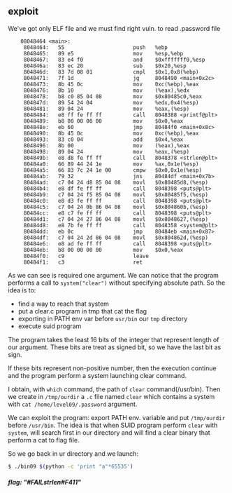 ## exploit


We've got only ELF file and we must find right vuln. to read .password file
```assembly
	08048464 <main>:
	 8048464:	55                   	push   %ebp
	 8048465:	89 e5                	mov    %esp,%ebp
	 8048467:	83 e4 f0             	and    $0xfffffff0,%esp
	 804846a:	83 ec 20             	sub    $0x20,%esp
	 804846d:	83 7d 08 01          	cmpl   $0x1,0x8(%ebp)
	 8048471:	7f 1d                	jg     8048490 <main+0x2c>
	 8048473:	8b 45 0c             	mov    0xc(%ebp),%eax
	 8048476:	8b 10                	mov    (%eax),%edx
	 8048478:	b8 c0 85 04 08       	mov    $0x80485c0,%eax
	 804847d:	89 54 24 04          	mov    %edx,0x4(%esp)
	 8048481:	89 04 24             	mov    %eax,(%esp)
	 8048484:	e8 ff fe ff ff       	call   8048388 <printf@plt>
	 8048489:	b8 00 00 00 00       	mov    $0x0,%eax
	 804848e:	eb 60                	jmp    80484f0 <main+0x8c>
	 8048490:	8b 45 0c             	mov    0xc(%ebp),%eax
	 8048493:	83 c0 04             	add    $0x4,%eax
	 8048496:	8b 00                	mov    (%eax),%eax
	 8048498:	89 04 24             	mov    %eax,(%esp)
	 804849b:	e8 d8 fe ff ff       	call   8048378 <strlen@plt>
	 80484a0:	66 89 44 24 1e       	mov    %ax,0x1e(%esp)
	 80484a5:	66 83 7c 24 1e 00    	cmpw   $0x0,0x1e(%esp)
	 80484ab:	79 32                	jns    80484df <main+0x7b>
	 80484ad:	c7 04 24 d8 85 04 08 	movl   $0x80485d8,(%esp)
	 80484b4:	e8 df fe ff ff       	call   8048398 <puts@plt>
	 80484b9:	c7 04 24 f5 85 04 08 	movl   $0x80485f5,(%esp)
	 80484c0:	e8 d3 fe ff ff       	call   8048398 <puts@plt>
	 80484c5:	c7 04 24 0b 86 04 08 	movl   $0x804860b,(%esp)
	 80484cc:	e8 c7 fe ff ff       	call   8048398 <puts@plt>
	 80484d1:	c7 04 24 27 86 04 08 	movl   $0x8048627,(%esp)
	 80484d8:	e8 7b fe ff ff       	call   8048358 <system@plt>
	 80484dd:	eb 0c                	jmp    80484eb <main+0x87>
	 80484df:	c7 04 24 2d 86 04 08 	movl   $0x804862d,(%esp)
	 80484e6:	e8 ad fe ff ff       	call   8048398 <puts@plt>
	 80484eb:	b8 00 00 00 00       	mov    $0x0,%eax
	 80484f0:	c9                   	leave  
	 80484f1:	c3                   	ret
```
As we can see is required one argument.
We can notice that the program performs a call to `system("clear")` without specifying absolute path.
So the idea is to:
* find a way to reach that system
* put a clear.c program in tmp that cat the flag
* exporting in PATH env var before `usr/bin` our `tmp` directory
* execute suid program

The program takes the least 16 bits of the integer that represent length of our argument.
These bits are treat as signed bit, so we have the last bit as sign.

If these bits represent non-positive number, then the execution continue and the program perform a system launching clear command.



I obtain, with `which` command, the path of `clear` command(/usr/bin).
Then we create in `/tmp/ourdir` a `.c` file named `clear` which contains a system with `cat /home/level09/.password` argument.


We can exploit the program: export PATH env. variable and put `/tmp/ourdir` before `/usr/bin`.
The idea is that when SUID program perform `clear` with `system`, will search first in our directory and will find a clear binary that perform a cat to flag file.


So we go back in ur directory and we launch:		
```bash
$ ./bin09 $(python -c 'print "a"*65535')
```

##### flag: "#FAILstrlen#F411"

	


